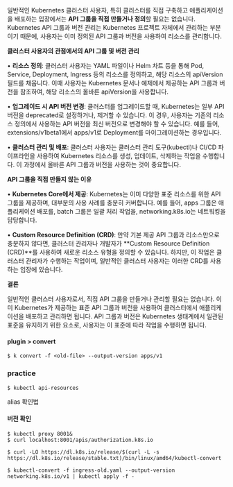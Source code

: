 
일반적인 Kubernetes 클러스터 사용자, 특히 클러스터를 직접 구축하고 애플리케이션을 배포하는 입장에서는 **API 그룹을 직접 만들거나 정의**할 필요는 없습니다. Kubernetes API 그룹과 버전 관리는 Kubernetes 프로젝트 자체에서 관리하는 부분이기 때문에, 사용자는 이미 정의된 API 그룹과 버전을 사용하여 리소스를 관리합니다.

  

**클러스터 사용자의 관점에서의 API 그룹 및 버전 관리**

  

• **리소스 정의**: 클러스터 사용자는 YAML 파일이나 Helm 차트 등을 통해 Pod, Service, Deployment, Ingress 등의 리소스를 정의하고, 해당 리소스의 apiVersion 필드를 채웁니다. 이때 사용자는 Kubernetes 문서나 예제에서 제공하는 API 그룹과 버전을 참조하여, 해당 리소스의 올바른 apiVersion을 사용합니다.

• **업그레이드 시 API 버전 변경**: 클러스터를 업그레이드할 때, Kubernetes는 일부 API 버전을 deprecated로 설정하거나, 제거할 수 있습니다. 이 경우, 사용자는 기존의 리소스 정의에서 사용하는 API 버전을 최신 버전으로 변경해야 할 수 있습니다. 예를 들어, extensions/v1beta1에서 apps/v1로 Deployment를 마이그레이션하는 경우입니다.

• **클러스터 관리 및 배포**: 클러스터 사용자는 클러스터 관리 도구(kubectl)나 CI/CD 파이프라인을 사용하여 Kubernetes 리소스를 생성, 업데이트, 삭제하는 작업을 수행합니다. 이 과정에서 올바른 API 그룹과 버전을 사용하는 것이 중요합니다.

  

**API 그룹을 직접 만들지 않는 이유**

  

• **Kubernetes Core에서 제공**: Kubernetes는 이미 다양한 표준 리소스를 위한 API 그룹을 제공하며, 대부분의 사용 사례를 충분히 커버합니다. 예를 들어, apps 그룹은 애플리케이션 배포를, batch 그룹은 일괄 처리 작업을, networking.k8s.io는 네트워킹을 담당합니다.

• **Custom Resource Definition (CRD)**: 만약 기본 제공 API 그룹과 리소스만으로 충분하지 않다면, 클러스터 관리자나 개발자가 **Custom Resource Definition (CRD)**를 사용하여 새로운 리소스 유형을 정의할 수 있습니다. 하지만, 이 작업은 클러스터 관리자가 수행하는 작업이며, 일반적인 클러스터 사용자는 이러한 CRD를 사용하는 입장에 있습니다.

  

**결론**

  

일반적인 클러스터 사용자로서, 직접 API 그룹을 만들거나 관리할 필요는 없습니다. 이미 Kubernetes가 제공하는 표준 API 그룹과 버전을 사용하여 클러스터에서 애플리케이션을 배포하고 관리하면 됩니다. API 그룹과 버전은 Kubernetes 생태계에서 일관된 표준을 유지하기 위한 요소로, 사용자는 이 표준에 따라 작업을 수행하면 됩니다.


#### plugin > convert

```
$ k convert -f <old-file> --output-version apps/v1
```

### practice

```
$ kubectl api-resources
```

alias 확인법

#### 버전 확인 


```
$ kubectl proxy 8001&
$ curl localhost:8001/apis/authorization.k8s.io
```


```
$ curl -LO https://dl.k8s.io/release/$(curl -L -s https://dl.k8s.io/release/stable.txt)/bin/linux/amd64/kubectl-convert
```


```
$ kubectl-convert -f ingress-old.yaml --output-version networking.k8s.io/v1 | kubectl apply -f -
```
